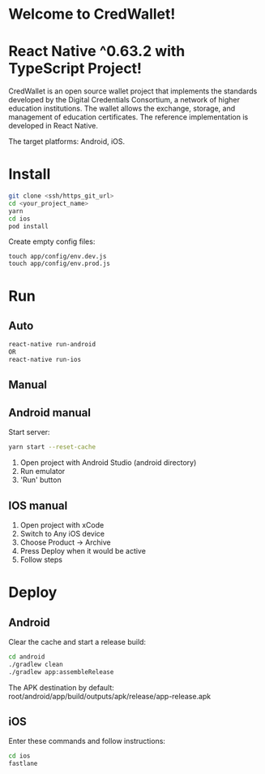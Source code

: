 # Welcome to CredWallet!

# React Native ^0.63.2 with TypeScript Project!

CredWallet is an open source wallet project that implements the standards developed by the Digital Credentials Consortium, a network of higher education institutions. The wallet allows the exchange, storage, and management of education certificates. The reference implementation is developed in React Native. 

The target platforms: Android, iOS.

# Install

```sh
git clone <ssh/https_git_url>
cd <your_project_name>
yarn
cd ios
pod install
```

Create empty config files:

```
touch app/config/env.dev.js
touch app/config/env.prod.js

```

# Run

## Auto

```sh
react-native run-android
OR
react-native run-ios
```

## Manual

## Android manual

Start server:

```sh
yarn start --reset-cache
```

1. Open project with Android Studio (android directory)
2. Run emulator
3. 'Run' button

## IOS manual

1. Open project with xCode
2. Switch to Any iOS device
3. Choose Product -> Archive
4. Press Deploy when it would be active
5. Follow steps

# Deploy

## Android

Clear the cache and start a release build:

```sh
cd android
./gradlew clean
./gradlew app:assembleRelease
```

The APK destination by default:
root/android/app/build/outputs/apk/release/app-release.apk

## iOS

Enter these commands and follow instructions:

```sh
cd ios
fastlane
```
